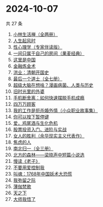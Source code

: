 # 2024-10-07

共 27 条

<!-- BEGIN WEREAD -->
<!-- 最后更新时间 2024-10-07 14:21:12 +0800 -->
1. [小林生活禅（全两册）](https://weread.qq.com/web/bookDetail/25d32400813ab705dg0163e9)
1. [人生起风时](https://weread.qq.com/web/bookDetail/9ac32fb0813ab93c6g016f4e)
1. [性心理学（专家伴读版）](https://weread.qq.com/web/bookDetail/2f532690813ab873cg016b4b)
1. [一间只属于自己的房间（果麦经典）](https://weread.qq.com/web/bookDetail/fdd327a07198e688fdd47f6)
1. [这里是中国](https://weread.qq.com/web/bookDetail/084324d07193a89308476c4)
1. [金融炼金术](https://weread.qq.com/web/bookDetail/b83329305e0d73b83076d07)
1. [洪业：清朝开国史](https://weread.qq.com/web/bookDetail/62332440717057ac62312e7)
1. [最后一个道士（全七册）](https://weread.qq.com/web/bookDetail/1b1320507223e1791b1f1d3)
1. [超级大脑在想啥？漫画病菌、人类与历史](https://weread.qq.com/web/bookDetail/f70322b07222a6d9f705cf0)
1. [旧时光里的外婆](https://weread.qq.com/web/bookDetail/11b324c0813ab7b4ag0100b9)
1. [手机断舍离：如何快速摆脱手机成瘾](https://weread.qq.com/web/bookDetail/06e32a20813ab93b2g018a88)
1. [四万万顾客](https://weread.qq.com/web/bookDetail/c1132ed072a5f7b9c11e1f8)
1. [我的工作是扼杀婚外情（小众职业故事集）](https://weread.qq.com/web/bookDetail/32e32f80813ab92c1g011d73)
1. [你可以按下暂停键](https://weread.qq.com/web/bookDetail/6bc321b0813ab93f9g0114d8)
1. [爱，鸡尾酒与生化危机](https://weread.qq.com/web/bookDetail/71032a60813ab91feg018273)
1. [股票投资入门、进阶与实战](https://weread.qq.com/web/bookDetail/b2432a80813ab6ea6g018b18)
1. [女人的胜利（余华现实主义代表作）](https://weread.qq.com/web/bookDetail/50132dc0813ab937dg0158cf)
1. [焦虑的人](https://weread.qq.com/web/bookDetail/5c432bf0726d70995c4f25f)
1. [南北归一（全三册）](https://weread.qq.com/web/bookDetail/47e32340813ab9339g0123d7)
1. [北方的森林——梁晓声中短篇小说选](https://weread.qq.com/web/bookDetail/41d32060813ab9377g019731)
1. [慢读《老子》](https://weread.qq.com/web/bookDetail/16332190813ab9219g017c66)
1. [不要用爱控制我](https://weread.qq.com/web/bookDetail/32532e40813ab93d9g011a53)
1. [叫魂：1768年中国妖术大恐慌](https://weread.qq.com/web/bookDetail/675326e0813ab6ffcg019c10)
1. [我弥留之际](https://weread.qq.com/web/bookDetail/1763272071620c26176853d)
1. [薄伽梵歌](https://weread.qq.com/web/bookDetail/5be32bc07212f1505be5b92)
1. [天之下](https://weread.qq.com/web/bookDetail/4de326a0721770aa4de95f4)
1. [大师我悟了](https://weread.qq.com/web/bookDetail/7f832cb0813ab9135g019304)
<!-- END WEREAD -->